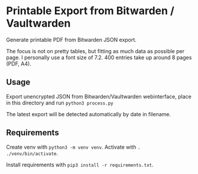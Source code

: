 # Printable Export from Bitwarden / Vaultwarden
Generate printable PDF from Bitwarden JSON export.

The focus is not on pretty tables, but fitting as much data as possible per page. I personally use a font size of 7.2. 400 entries take up around 8 pages (PDF, A4).


## Usage
Export unencrypted JSON from Bitwarden/Vaultwarden webinterface, place in this directory and run `python3 process.py`

The latest export will be detected automatically by date in filename.


## Requirements
Create venv with `python3 -m venv venv`. Activate with `. ./venv/bin/activate`.

Install requirements with `pip3 install -r requirements.txt`.
